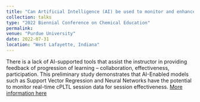 ```yaml
---
title: "Can Artificial Intelligence (AI) be used to monitor and enhance cPLTL workshops?"
collection: talks
type: "2022 Biennial Conference on Chemical Education"
permalink: 
venue: "Purdue University"
date: 2022-07-31
location: "West Lafayette, Indiana"
---
```

There is a lack of AI-supported tools that assist the instructor in providing feedback of progression of learning – collaboration, effectiveness, participation. This preliminary study demonstrates that AI-Enabled models such as Support Vector Regression and Neural Networks have the potential to monitor real-time cPLTL session data for session effectiveness.
[More information here](https://www.bcce2022.org/)
